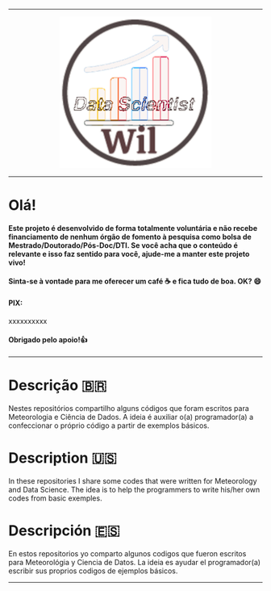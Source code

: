 ----------------------------------------------------------------------------------------------------------------------------------------------------

<p align="center">
   <img width="300" height="300" src="src/Wil_Data_Scientist.gif">
</p>

--------------------------------------------------------------------------------------------------------------------------------------------------------------------------

# Olá!

#### Este projeto é desenvolvido de forma totalmente voluntária e não recebe financiamento de nenhum órgão de fomento à pesquisa como bolsa de Mestrado/Doutorado/Pós-Doc/DTI. Se você acha que o conteúdo é relevante e isso faz sentido para você, ajude-me a manter este projeto vivo! 
#### Sinta-se à vontade para me oferecer um café ☕ e fica tudo de boa. OK? 😄

#### PIX:

xxxxxxxxxx

#### Obrigado pelo apoio!👍


--------------------------------------------------------------------------------------------------------------------------------------------------------------------------

# Descrição 🇧🇷
Nestes repositórios compartilho alguns códigos que foram escritos para Meteorologia e Ciência de Dados. A ideia é auxiliar o(a) programador(a) a confeccionar o próprio código a partir de exemplos básicos. 

# Description 🇺🇸
In these repositories I share some codes that were written for Meteorology and Data Science. The idea is to help the programmers to write his/her own codes from basic exemples.

# Descripción 🇪🇸
En estos repositorios yo comparto algunos codigos que fueron escritos para Meteorológia y Ciencia de Datos. La ideia es ayudar el programador(a) escribir sus proprios codigos de ejemplos básicos.

-------------------------------------------------------------------------------------------------------------------------------------------------------------------------
